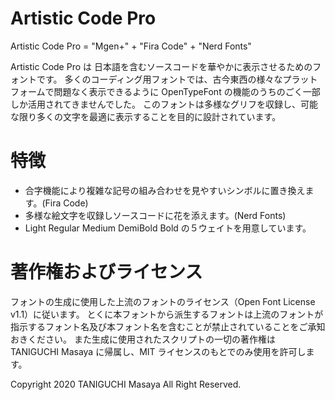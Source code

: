 # Artistic Code Pro

Artistic Code Pro = "Mgen+" + "Fira Code" + "Nerd Fonts"

Artistic Code Pro は 日本語を含むソースコードを華やかに表示させるためのフォントです。
多くのコーディング用フォントでは、古今東西の様々なプラットフォームで問題なく表示できるように OpenTypeFont の機能のうちのごく一部しか活用されてきませんでした。
このフォントは多様なグリフを収録し、可能な限り多くの文字を最適に表示することを目的に設計されています。

# 特徴

- 合字機能により複雑な記号の組み合わせを見やすいシンボルに置き換えます。(Fira Code)
- 多様な絵文字を収録しソースコードに花を添えます。(Nerd Fonts)
- Light Regular Medium DemiBold Bold の５ウェイトを用意しています。

# 著作権およびライセンス

フォントの生成に使用した上流のフォントのライセンス（Open Font License v1.1）に従います。
とくに本フォントから派生するフォントは上流のフォントが指示するフォント名及び本フォント名を含むことが禁止されていることをご承知おきください。
また生成に使用されたスクリプトの一切の著作権は TANIGUCHI Masaya に帰属し、MIT ライセンスのもとでのみ使用を許可します。

Copyright 2020 TANIGUCHI Masaya All Right Reserved.
